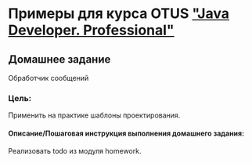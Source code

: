 # Примеры для курса OTUS ["Java Developer. Professional"](https://otus.ru/lessons/java-professional/?utm_source=github&utm_medium=free&utm_campaign=otus)

## Домашнее задание
Обработчик сообщений

### Цель:
Применить на практике шаблоны проектирования.

#### Описание/Пошаговая инструкция выполнения домашнего задания:

Реализовать todo из модуля homework.


